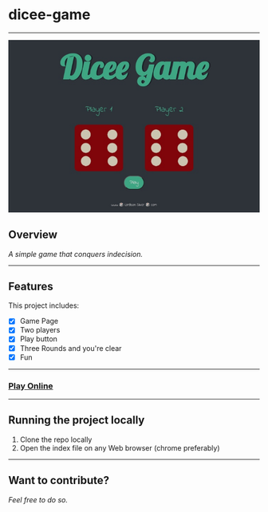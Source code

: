 # dicee-game

***

![Dicee-game](images/image.jpg)

## Overview

*A simple game that conquers indecision.*

***

## Features

This project includes:
- [x] Game Page
- [x] Two players
- [x] Play button
- [x] Three Rounds and you're clear
- [x] Fun

***

### [Play Online](https://lordson-silver.github.io/dicee-game/) 

***

## Running the project locally 

1. Clone the repo locally 
2. Open the index file on any Web browser (chrome preferably)

***

## Want to contribute? 
_Feel free to do so._